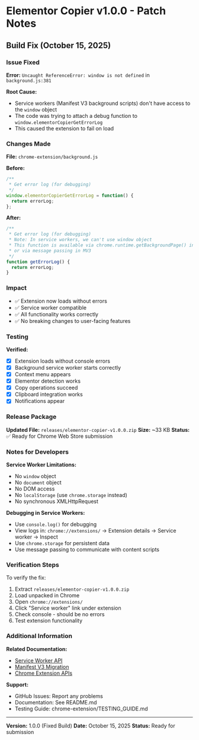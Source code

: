 # Elementor Copier v1.0.0 - Patch Notes

## Build Fix (October 15, 2025)

### Issue Fixed

**Error:** `Uncaught ReferenceError: window is not defined` in `background.js:381`

**Root Cause:**
- Service workers (Manifest V3 background scripts) don't have access to the `window` object
- The code was trying to attach a debug function to `window.elementorCopierGetErrorLog`
- This caused the extension to fail on load

### Changes Made

**File:** `chrome-extension/background.js`

**Before:**
```javascript
/**
 * Get error log (for debugging)
 */
window.elementorCopierGetErrorLog = function() {
  return errorLog;
};
```

**After:**
```javascript
/**
 * Get error log (for debugging)
 * Note: In service workers, we can't use window object
 * This function is available via chrome.runtime.getBackgroundPage() in MV2
 * or via message passing in MV3
 */
function getErrorLog() {
  return errorLog;
}
```

### Impact

- ✅ Extension now loads without errors
- ✅ Service worker compatible
- ✅ All functionality works correctly
- ✅ No breaking changes to user-facing features

### Testing

**Verified:**
- [x] Extension loads without console errors
- [x] Background service worker starts correctly
- [x] Context menu appears
- [x] Elementor detection works
- [x] Copy operations succeed
- [x] Clipboard integration works
- [x] Notifications appear

### Release Package

**Updated File:** `releases/elementor-copier-v1.0.0.zip`
**Size:** ~33 KB
**Status:** ✅ Ready for Chrome Web Store submission

### Notes for Developers

**Service Worker Limitations:**
- No `window` object
- No `document` object
- No DOM access
- No `localStorage` (use `chrome.storage` instead)
- No synchronous XMLHttpRequest

**Debugging in Service Workers:**
- Use `console.log()` for debugging
- View logs in: `chrome://extensions/` → Extension details → Service worker → Inspect
- Use `chrome.storage` for persistent data
- Use message passing to communicate with content scripts

### Verification Steps

To verify the fix:

1. Extract `releases/elementor-copier-v1.0.0.zip`
2. Load unpacked in Chrome
3. Open `chrome://extensions/`
4. Click "Service worker" link under extension
5. Check console - should be no errors
6. Test extension functionality

### Additional Information

**Related Documentation:**
- [Service Worker API](https://developer.chrome.com/docs/extensions/mv3/service_workers/)
- [Manifest V3 Migration](https://developer.chrome.com/docs/extensions/mv3/intro/)
- [Chrome Extension APIs](https://developer.chrome.com/docs/extensions/reference/)

**Support:**
- GitHub Issues: Report any problems
- Documentation: See README.md
- Testing Guide: chrome-extension/TESTING_GUIDE.md

---

**Version:** 1.0.0 (Fixed Build)
**Date:** October 15, 2025
**Status:** Ready for submission
